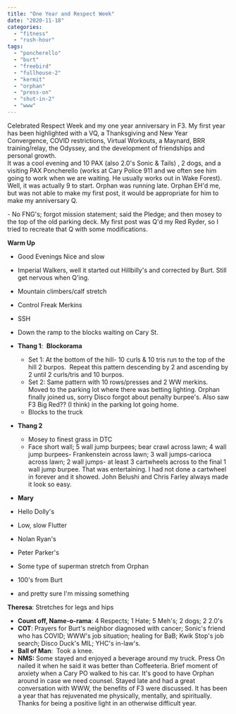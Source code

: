 ```yaml
---
title: "One Year and Respect Week"
date: "2020-11-18"
categories: 
  - "fitness"
  - "rush-hour"
tags: 
  - "poncherello"
  - "burt"
  - "freebird"
  - "fullhouse-2"
  - "kermit"
  - "orphan"
  - "press-on"
  - "shut-in-2"
  - "www"
---
```


Celebrated Respect Week and my one year anniversary in F3. My first year has been highlighted with a VQ, a Thanksgiving and New Year Convergence, COVID restrictions, Virtual Workouts, a Maynard, BRR training/relay, the Odyssey, and the development of friendships and personal growth.  
It was a cool evening and 10 PAX (also 2.0's Sonic & Tails) , 2 dogs, and a visiting PAX Poncherello (works at Cary Police 911 and we often see him going to work when we are waiting. He usually works out in Wake Forest). Well, it was actually 9 to start. Orphan was running late. Orphan EH'd me, but was not able to make my first post, it would be appropriate for him to make my anniversary Q.  
  
\- No FNG's; forgot mission statement; said the Pledge; and then mosey to the top of the old parking deck. My first post was Q'd my Red Ryder, so I tried to recreate that Q with some modifications.  
  
**Warm Up**

- Good Evenings Nice and slow
- Imperial Walkers, well it started out Hillbilly's and corrected by Burt. Still get nervous when Q'ing.
- Mountain climbers/calf stretch
- Control Freak Merkins
- SSH
- Down the ramp to the blocks waiting on Cary St.

- **Thang 1**:  **Blockorama**  
    - Set 1: At the bottom of the hill- 10 curls & 10 tris run to the top of the hill 2 burpos.  Repeat this pattern descending by 2 and ascending by 2 until 2 curls/tris and 10 burpos.
    - Set 2: Same pattern with 10 rows/presses and 2 WW merkins. Moved to the parking lot where there was betting lighting. Orphan finally joined us, sorry Disco forgot about penalty burpee's. Also saw F3 Big Red?? (I think) in the parking lot going home.
    - Blocks to the truck

- **Thang 2**
    - Mosey to finest grass in DTC  
    - Face short wall; 5 wall jump burpees; bear crawl across lawn; 4 wall jump burpees- Frankenstein across lawn; 3 wall jumps-carioca across lawn; 2 wall jumps- at least 3 cartwheels across to the final 1 wall jump burpee. That was entertaining. I had not done a cartwheel in forever and it showed. John Belushi and Chris Farley always made it look so easy.  
        

- **Mary**

- Hello Dolly's
- Low, slow Flutter
- Nolan Ryan's
- Peter Parker's
- Some type of superman stretch from Orphan
- 100's from Burt
- and pretty sure I'm missing something

  
**Theresa**: Stretches for legs and hips

- **Count off, Name-o-rama**: 4 Respects; 1 Hate; 5 Meh's; 2 dogs; 2 2.0's
- **COT**: Prayers for Burt's neighbor diagnosed with cancer; Sonic's friend who has COVID; WWW's job situation; healing for BaB; Kwik Stop's job search; Disco Duck's MIL; YHC's in-law's.
- **Ball of Man**:  Took a knee.
- **NMS:** Some stayed and enjoyed a beverage around my truck. Press On nailed it when he said it was better than Coffeeteria. Brief moment of anxiety when a Cary PO walked to his car. It's good to have Orphan around in case we need counsel. Stayed late and had a great conversation with WWW, the benefits of F3 were discussed. It has been a year that has rejuvenated me physically, mentally, and spiritually. Thanks for being a positive light in an otherwise difficult year.
